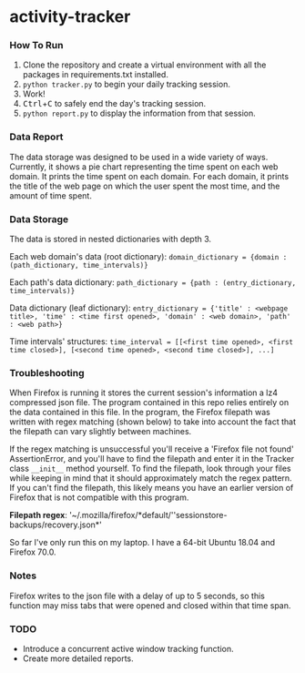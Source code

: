 # activity-tracker

### How To Run
1. Clone the repository and create a virtual environment with all the packages in requirements.txt installed.
2. `python tracker.py` to begin your daily tracking session.
3. Work!
4. <kbd>Ctrl</kbd>+<kbd>C</kbd> to safely end the day's tracking session. 
5. `python report.py` to display the information from that session. 

### Data Report
The data storage was designed to be used in a wide variety of ways. Currently, it shows a pie chart representing the time spent on each web domain. It prints the time spent on each domain. For each domain, it prints the title of the web page on which the user spent the most time, and the amount of time spent. 

### Data Storage
The data is stored in nested dictionaries with depth 3. 

Each web domain's data (root dictionary):
```domain_dictionary = {domain : (path_dictionary, time_intervals)}```

Each path's data dictionary:
```path_dictionary = {path : (entry_dictionary, time_intervals)}```

Data dictionary (leaf dictionary):
```entry_dictionary = {'title' : <webpage title>, 'time' : <time first opened>, 'domain' : <web domain>, 'path' : <web path>}```

Time intervals' structures:  `time_interval = [[<first time opened>, <first time closed>], [<second time opened>, <second time closed>], ...]`

### Troubleshooting
When Firefox is running it stores the current session's information a lz4 compressed json file. The program contained in this repo relies entirely on the data contained in this file. In the program, the Firefox filepath was written with regex matching (shown below) to take into account the fact that the filepath can vary slightly between machines. 

If the regex matching is unsuccessful you'll receive a 'Firefox file not found' AssertionError, and you'll have to find the filepath and enter it in the Tracker class `__init__` method yourself. To find the filepath, look through your files while keeping in mind that it should approximately match the regex pattern. If you can't find the filepath, this likely means you have an earlier version of Firefox that is not compatible with this program. 

**Filepath regex**: '~/.mozilla/firefox/\*default/''sessionstore-backups/recovery.json\*'

So far I've only run this on my laptop. I have a 64-bit Ubuntu 18.04 and Firefox 70.0.

### Notes
Firefox writes to the json file with a delay of up to 5 seconds, so this function may miss tabs that were opened and closed within that time span. 

### TODO
  * Introduce a concurrent active window tracking function. 
  * Create more detailed reports. 
